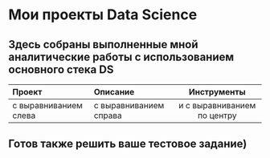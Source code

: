 # Мои проекты Data Science

## Здесь собраны выполненные мной аналитические работы с использованием основного стека DS

| Проект | Описание | Инструменты |
| :-------------------- | :--------------------- |:---------------------------:|
| с выравниванием слева | с выравниванием справа | и с выравниванием по центру |

## Готов также решить ваше тестовое задание)

